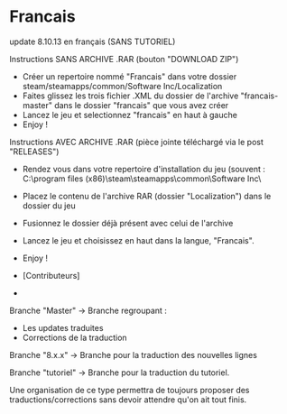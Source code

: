 # Francais
update 8.10.13 en français
(SANS TUTORIEL)


Instructions SANS ARCHIVE .RAR (bouton "DOWNLOAD ZIP")

- Créer un repertoire nommé "Francais" dans votre dossier steam/steamapps/common/Software Inc/Localization
- Faites glissez les trois fichier .XML du dossier de l'archive "francais-master" dans le dossier "francais" que vous avez créer
- Lancez le jeu et selectionnez "francais" en haut à gauche
- Enjoy !

Instructions AVEC ARCHIVE .RAR (pièce jointe téléchargé via le post "RELEASES")

- Rendez vous dans votre repertoire d'installation du jeu (souvent : C:\\program files (x86)\steam\steamapps\common\Software Inc\
- Placez le contenu de l'archive RAR (dossier "Localization") dans le dossier du jeu
- Fusionnez le dossier déjà présent avec celui de l'archive
- Lancez le jeu et choisissez en haut dans la langue, "Francais".
- Enjoy !



- [Contributeurs]
- 
Branche "Master" -> Branche regroupant :
- Les updates traduites
- Corrections de la traduction

Branche "8.x.x" -> Branche pour la traduction des nouvelles lignes

Branche "tutoriel" -> Branche pour la traduction du tutoriel.

Une organisation de ce type permettra de toujours proposer des traductions/corrections sans devoir attendre qu'on ait tout finis.
